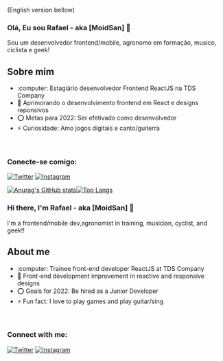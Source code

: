 (English version bellow)
<br/>

### Olá, Eu sou Rafael - aka [MoidSan] 👋
Sou um desenvolvedor frontend/mobile, agronomo em formação, musico, ciclista e geek!
<h2>Sobre mim</h2>
<ul>
<li>:computer: Estagiário desenvolvedor Frontend ReactJS na TDS Company </li>
<li>🌱 Aprimorando o desenvolvimento frontend em React e designs reponsivos</li>
<li>⭕ Metas para 2022: Ser efetivado como desenvolvedor</li>
<li>⚡ Curiosidade: Amo jogos digitais e canto/guiterra</li>
  </ul>

<br    />




### Conecte-se comigo:
[![Twitter](https://img.shields.io/badge/-Twitter-%231DA1F2.svg?&style=flat-square&logo=twitter&logoColor=white)](https://twitter.com/Moidsan2)
[![Instagram](https://img.shields.io/badge/-Instagram-%23E4405F.svg?&style=flat-square&logo=instagram&logoColor=white)](https://instagram.com/rafaelmoid)

[![Anurag's GitHub stats](https://github-readme-stats.vercel.app/api?username=RafaelMoid&show_icons=true&theme=tokyonight)](https://github.com/RafaelMoid/github-readme-stats)[![Top Langs](https://github-readme-stats.vercel.app/api/top-langs/?username=RafaelMoid&show_icons=true&theme=tokyonight&layout=compact)](https://github.com/RafaelMoid/github-readme-stats)


[twitter]: https://twitter.com/Moidsan2
[youtube]: https://youtube.com/UCHqMAlgf6iK5kuKt7THx54w
[instagram]: https://instagram.com/rafaelmoid
[linkedin]: https://linkedin.com/in/rafaelvarelati




### Hi there, I'm Rafael - aka [MoidSan] 👋
I'm a frontend/mobile dev,agronomist in training, musician, cyclist, and geek!!
<h2>About me</h2>
<ul>
<li>:computer: Trainee front-end developer ReactJS at TDS Company</li>
<li>🌱 Front-end development improvement in reactive and responsive designs</li>
<li>⭕ Goals for 2022: Be hired as a Junior Developer</li>
<li>⚡ Fun fact: I love to play games and play guitar/sing</li>
  </ul>

<br    />




### Connect with me:
[![Twitter](https://img.shields.io/badge/-Twitter-%231DA1F2.svg?&style=flat-square&logo=twitter&logoColor=white)](https://twitter.com/Moidsan2)
[![Instagram](https://img.shields.io/badge/-Instagram-%23E4405F.svg?&style=flat-square&logo=instagram&logoColor=white)](https://instagram.com/rafaelmoid)



[twitter]: https://twitter.com/Moidsan2
[youtube]: https://youtube.com/UCHqMAlgf6iK5kuKt7THx54w
[instagram]: https://instagram.com/rafaelmoid
[linkedin]: https://linkedin.com/in/rafaelvarelati
